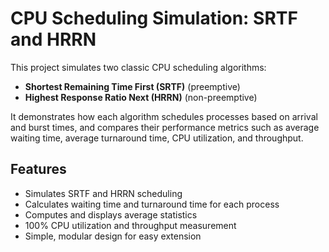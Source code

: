 # CPU Scheduling Simulation: SRTF and HRRN

This project simulates two classic CPU scheduling algorithms:
- **Shortest Remaining Time First (SRTF)** (preemptive)
- **Highest Response Ratio Next (HRRN)** (non-preemptive)

It demonstrates how each algorithm schedules processes based on arrival and burst times, and compares their performance metrics such as average waiting time, average turnaround time, CPU utilization, and throughput.

## Features
- Simulates SRTF and HRRN scheduling
- Calculates waiting time and turnaround time for each process
- Computes and displays average statistics
- 100% CPU utilization and throughput measurement
- Simple, modular design for easy extension

